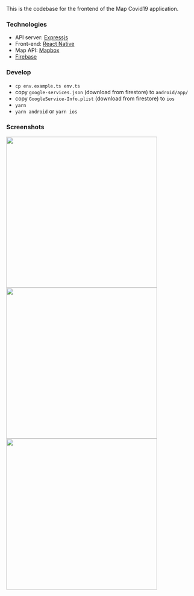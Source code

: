 This is the codebase for the frontend of the Map Covid19 application.

### Technologies
- API server: [Expressjs](https://expressjs.com/)
- Front-end: [React Native](https://reactnative.dev/)
- Map API: [Mapbox](https://www.mapbox.com/)
- [Firebase](firebase.google.com/)

### Develop
- `cp env.example.ts env.ts`
- copy `google-services.json` (download from firestore) to `android/app/`
- copy `GoogleService-Info.plist` (download from firestore) to `ios`
- `yarn`
- `yarn android` or `yarn ios`

### Screenshots
<img src="https://is1-ssl.mzstatic.com/image/thumb/Purple113/v4/17/d4/1c/17d41c4a-2995-7e06-3a80-1b5d704c31c8/pr_source.png/0x0ss-P3.jpg" width="400">
<img src="https://is1-ssl.mzstatic.com/image/thumb/Purple113/v4/a9/d6/64/a9d66467-dfaa-0d61-5077-b2eb8b086145/pr_source.png/0x0ss-P3.jpg" width="400">
<img src="https://is1-ssl.mzstatic.com/image/thumb/Purple123/v4/42/c4/2e/42c42e32-f29e-90f1-1aa7-075a811e85b5/pr_source.png/0x0ss-P3.jpg" width="400">


